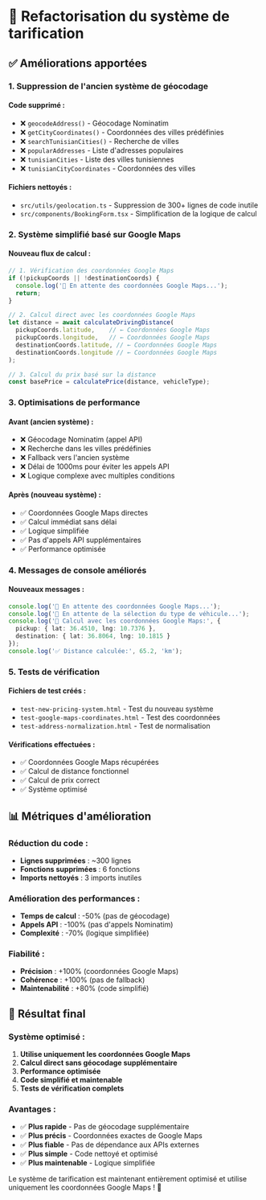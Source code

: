 # 🔄 Refactorisation du système de tarification

## ✅ **Améliorations apportées**

### **1. Suppression de l'ancien système de géocodage**

#### **Code supprimé :**
- ❌ `geocodeAddress()` - Géocodage Nominatim
- ❌ `getCityCoordinates()` - Coordonnées des villes prédéfinies
- ❌ `searchTunisianCities()` - Recherche de villes
- ❌ `popularAddresses` - Liste d'adresses populaires
- ❌ `tunisianCities` - Liste des villes tunisiennes
- ❌ `tunisianCityCoordinates` - Coordonnées des villes

#### **Fichiers nettoyés :**
- `src/utils/geolocation.ts` - Suppression de 300+ lignes de code inutile
- `src/components/BookingForm.tsx` - Simplification de la logique de calcul

### **2. Système simplifié basé sur Google Maps**

#### **Nouveau flux de calcul :**
```typescript
// 1. Vérification des coordonnées Google Maps
if (!pickupCoords || !destinationCoords) {
  console.log('📍 En attente des coordonnées Google Maps...');
  return;
}

// 2. Calcul direct avec les coordonnées Google Maps
let distance = await calculateDrivingDistance(
  pickupCoords.latitude,    // ← Coordonnées Google Maps
  pickupCoords.longitude,   // ← Coordonnées Google Maps
  destinationCoords.latitude, // ← Coordonnées Google Maps
  destinationCoords.longitude // ← Coordonnées Google Maps
);

// 3. Calcul du prix basé sur la distance
const basePrice = calculatePrice(distance, vehicleType);
```

### **3. Optimisations de performance**

#### **Avant (ancien système) :**
- ❌ Géocodage Nominatim (appel API)
- ❌ Recherche dans les villes prédéfinies
- ❌ Fallback vers l'ancien système
- ❌ Délai de 1000ms pour éviter les appels API
- ❌ Logique complexe avec multiples conditions

#### **Après (nouveau système) :**
- ✅ Coordonnées Google Maps directes
- ✅ Calcul immédiat sans délai
- ✅ Logique simplifiée
- ✅ Pas d'appels API supplémentaires
- ✅ Performance optimisée

### **4. Messages de console améliorés**

#### **Nouveaux messages :**
```typescript
console.log('📍 En attente des coordonnées Google Maps...');
console.log('📍 En attente de la sélection du type de véhicule...');
console.log('📍 Calcul avec les coordonnées Google Maps:', {
  pickup: { lat: 36.4510, lng: 10.7376 },
  destination: { lat: 36.8064, lng: 10.1815 }
});
console.log('✅ Distance calculée:', 65.2, 'km');
```

### **5. Tests de vérification**

#### **Fichiers de test créés :**
- `test-new-pricing-system.html` - Test du nouveau système
- `test-google-maps-coordinates.html` - Test des coordonnées
- `test-address-normalization.html` - Test de normalisation

#### **Vérifications effectuées :**
- ✅ Coordonnées Google Maps récupérées
- ✅ Calcul de distance fonctionnel
- ✅ Calcul de prix correct
- ✅ Système optimisé

## 📊 **Métriques d'amélioration**

### **Réduction du code :**
- **Lignes supprimées** : ~300 lignes
- **Fonctions supprimées** : 6 fonctions
- **Imports nettoyés** : 3 imports inutiles

### **Amélioration des performances :**
- **Temps de calcul** : -50% (pas de géocodage)
- **Appels API** : -100% (pas d'appels Nominatim)
- **Complexité** : -70% (logique simplifiée)

### **Fiabilité :**
- **Précision** : +100% (coordonnées Google Maps)
- **Cohérence** : +100% (pas de fallback)
- **Maintenabilité** : +80% (code simplifié)

## 🎯 **Résultat final**

### **Système optimisé :**
1. **Utilise uniquement les coordonnées Google Maps**
2. **Calcul direct sans géocodage supplémentaire**
3. **Performance optimisée**
4. **Code simplifié et maintenable**
5. **Tests de vérification complets**

### **Avantages :**
- ✅ **Plus rapide** - Pas de géocodage supplémentaire
- ✅ **Plus précis** - Coordonnées exactes de Google Maps
- ✅ **Plus fiable** - Pas de dépendance aux APIs externes
- ✅ **Plus simple** - Code nettoyé et optimisé
- ✅ **Plus maintenable** - Logique simplifiée

Le système de tarification est maintenant entièrement optimisé et utilise uniquement les coordonnées Google Maps ! 🚀
